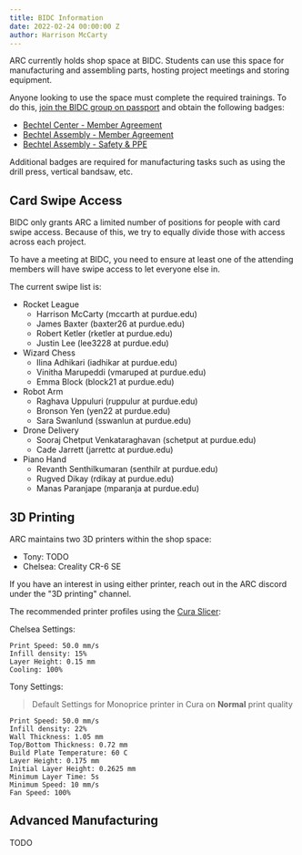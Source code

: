```yaml
---
title: BIDC Information
date: 2022-02-24 00:00:00 Z
author: Harrison McCarty
---
```


ARC currently holds shop space at BIDC. Students can use this space for manufacturing and assembling parts, hosting project meetings and storing equipment.

Anyone looking to use the space must complete the required trainings. To do this, [join the BIDC group on passport](https://www.openpassport.org/Group/PurdueBIDC) and obtain the following badges:
- [Bechtel Center - Member Agreement](https://www.openpassport.org/Badge/Bechtel-Center-Membership/Criteria)
- [Bechtel Assembly - Member Agreement](https://www.openpassport.org/Badge/AssemblyAgreement/Criteria)
- [Bechtel Assembly - Safety & PPE](https://www.openpassport.org/Badge/MakeAssemblySafe/Criteria)

Additional badges are required for manufacturing tasks such as using the drill press, vertical bandsaw, etc.

## Card Swipe Access

BIDC only grants ARC a limited number of positions for people with card swipe access. Because of this, we try to equally divide those with access across each project.

To have a meeting at BIDC, you need to ensure at least one of the attending members will have swipe access to let everyone else in.

The current swipe list is:
- Rocket League
    - Harrison McCarty (mccarth at purdue.edu)
    - James Baxter (baxter26 at purdue.edu)
    - Robert Ketler (rketler at purdue.edu)
    - Justin Lee (lee3228 at purdue.edu)
- Wizard Chess
    - Ilina Adhikari (iadhikar at purdue.edu)
    - Vinitha Marupeddi (vmaruped at purdue.edu)
    - Emma Block (block21 at purdue.edu)
- Robot Arm
    - Raghava Uppuluri (ruppulur at purdue.edu)
    - Bronson Yen (yen22 at purdue.edu)
    - Sara Swanlund (sswanlun at purdue.edu)
- Drone Delivery
    - Sooraj Chetput Venkataraghavan (schetput at purdue.edu)
    - Cade Jarrett (jarrettc at purdue.edu)
- Piano Hand
    - Revanth Senthilkumaran (senthilr at purdue.edu)
    - Rugved Dikay (rdikay at purdue.edu)
    - Manas Paranjape (mparanja at purdue.edu)

## 3D Printing

ARC maintains two 3D printers within the shop space:
- Tony: TODO  
- Chelsea: Creality CR-6 SE

If you have an interest in using either printer, reach out in the ARC discord under the "3D printing" channel.

The recommended printer profiles using the [Cura Slicer](https://ultimaker.com/software/ultimaker-cura):

Chelsea Settings:
```
Print Speed: 50.0 mm/s 
Infill density: 15%
Layer Height: 0.15 mm 
Cooling: 100%
```

Tony Settings:
> Default Settings for Monoprice printer in Cura on **Normal** print quality 
```
Print Speed: 50.0 mm/s 
Infill density: 22%
Wall Thickness: 1.05 mm
Top/Bottom Thickness: 0.72 mm
Build Plate Temperature: 60 C
Layer Height: 0.175 mm 
Initial Layer Height: 0.2625 mm 
Minimum Layer Time: 5s
Minimum Speed: 10 mm/s
Fan Speed: 100%
```

## Advanced Manufacturing

TODO
